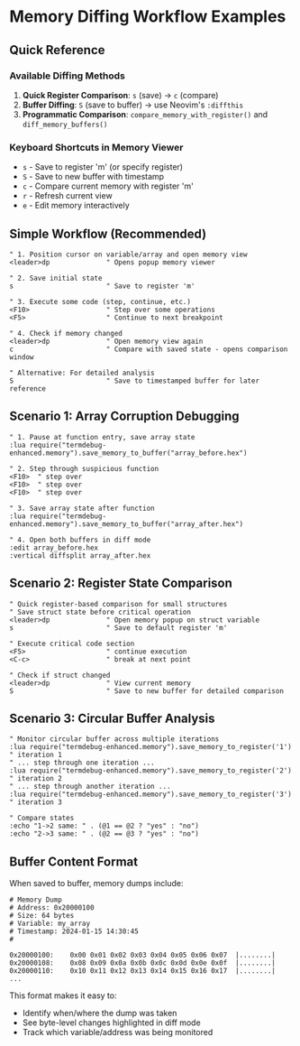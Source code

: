 # Memory Diffing Workflow Examples

## Quick Reference

### Available Diffing Methods
1. **Quick Register Comparison**: `s` (save) → `c` (compare) 
2. **Buffer Diffing**: `S` (save to buffer) → use Neovim's `:diffthis`
3. **Programmatic Comparison**: `compare_memory_with_register()` and `diff_memory_buffers()`

### Keyboard Shortcuts in Memory Viewer
- `s` - Save to register 'm' (or specify register)  
- `S` - Save to new buffer with timestamp
- `c` - Compare current memory with register 'm'
- `r` - Refresh current view
- `e` - Edit memory interactively

## Simple Workflow (Recommended)

```vim
" 1. Position cursor on variable/array and open memory view
<leader>dp              " Opens popup memory viewer

" 2. Save initial state  
s                       " Save to register 'm'

" 3. Execute some code (step, continue, etc.)
<F10>                   " Step over some operations
<F5>                    " Continue to next breakpoint

" 4. Check if memory changed
<leader>dp              " Open memory view again
c                       " Compare with saved state - opens comparison window

" Alternative: For detailed analysis
S                       " Save to timestamped buffer for later reference
```

## Scenario 1: Array Corruption Debugging

```vim
" 1. Pause at function entry, save array state
:lua require("termdebug-enhanced.memory").save_memory_to_buffer("array_before.hex")

" 2. Step through suspicious function
<F10>  " step over
<F10>  " step over
<F10>  " step over

" 3. Save array state after function
:lua require("termdebug-enhanced.memory").save_memory_to_buffer("array_after.hex")

" 4. Open both buffers in diff mode
:edit array_before.hex
:vertical diffsplit array_after.hex
```

## Scenario 2: Register State Comparison

```vim
" Quick register-based comparison for small structures
" Save struct state before critical operation
<leader>dp              " Open memory popup on struct variable  
s                       " Save to default register 'm'

" Execute critical code section
<F5>                    " continue execution
<C-c>                   " break at next point

" Check if struct changed
<leader>dp              " View current memory
S                       " Save to new buffer for detailed comparison
```

## Scenario 3: Circular Buffer Analysis

```vim
" Monitor circular buffer across multiple iterations
:lua require("termdebug-enhanced.memory").save_memory_to_register('1')  " iteration 1
" ... step through one iteration ...
:lua require("termdebug-enhanced.memory").save_memory_to_register('2')  " iteration 2  
" ... step through another iteration ...
:lua require("termdebug-enhanced.memory").save_memory_to_register('3')  " iteration 3

" Compare states
:echo "1->2 same: " . (@1 == @2 ? "yes" : "no")
:echo "2->3 same: " . (@2 == @3 ? "yes" : "no")
```

## Buffer Content Format

When saved to buffer, memory dumps include:

```
# Memory Dump
# Address: 0x20000100
# Size: 64 bytes
# Variable: my_array
# Timestamp: 2024-01-15 14:30:45
#

0x20000100:    0x00 0x01 0x02 0x03 0x04 0x05 0x06 0x07  |........|
0x20000108:    0x08 0x09 0x0a 0x0b 0x0c 0x0d 0x0e 0x0f  |........|
0x20000110:    0x10 0x11 0x12 0x13 0x14 0x15 0x16 0x17  |........|
...
```

This format makes it easy to:
- Identify when/where the dump was taken
- See byte-level changes highlighted in diff mode
- Track which variable/address was being monitored